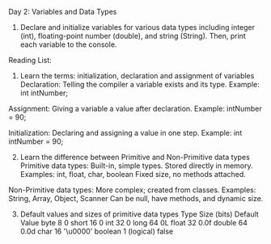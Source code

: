 Day 2: Variables and Data Types
1. Declare and initialize variables for various data types including integer (int), floating-point number (double), and string (String). Then, print each variable to the console.



Reading List:
1. Learn the terms: initialization, declaration and assignment of variables
Declaration: Telling the compiler a variable exists and its type.
Example: int intNumber;

Assignment: Giving a variable a value after declaration.
Example: intNumber = 90;

Initialization: Declaring and assigning a value in one step.
Example: int intNumber = 90;

2. Learn the difference between Primitive and Non-Primitive data types
Primitive data types: Built-in, simple types. Stored directly in memory.
Examples: int, float, char, boolean
Fixed size, no methods attached.

Non-Primitive data types: More complex; created from classes.
Examples: String, Array, Object, Scanner
Can be null, have methods, and dynamic size.

3. Default values and sizes of primitive data types
Type	Size (bits)	Default Value
byte	8	0
short	16	0
int	    32	0
long	64	0L
float	32	0.0f
double	64	0.0d
char	16	'\u0000'
boolean	1  (logical)	false